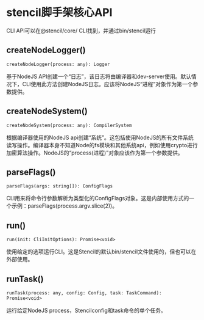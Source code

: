 <!--
 * @Date: 2021-01-21 15:45:27
 * @LastEditors: dongfb
 * @LastEditTime: 2021-01-21 15:57:06
-->
# stencil脚手架核心API

CLI API可以在@stencil/core/ CLI找到，并通过bin/stencil运行

## createNodeLogger()

```
createNodeLogger(process: any): Logger
```
基于NodeJS API创建一个“日志”，该日志将由编译器和dev-server使用。默认情况下，CLI使用此方法创建NodeJS日志。应该将NodeJS“进程”对象作为第一个参数提供。

## createNodeSystem()

```
createNodeSystem(process: any): CompilerSystem
```

根据编译器使用的NodeJS api创建“系统”。这包括使用NodeJS的所有文件系统读写操作。编译器本身不知道Node的fs模块和其他系统api，例如使用crypto进行加密算法操作。NodeJS的“process(进程)”对象应该作为第一个参数提供。


## parseFlags()

```
parseFlags(args: string[]): ConfigFlags
```

CLI用来将命令行参数解析为类型化的ConfigFlags对象。这是内部使用方式的一个示例：parseFlags(process.argv.slice(2))。

## run()

```
run(init: CliInitOptions): Promise<void>
```

使用给定的选项运行CLI。这是Stencil的默认bin/stencil文件使用的，但也可以在外部使用。

## runTask()

```
runTask(process: any, config: Config, task: TaskCommand): Promise<void>
```

运行给定NodeJS process，Stencilconfig和task命令的单个任务。
